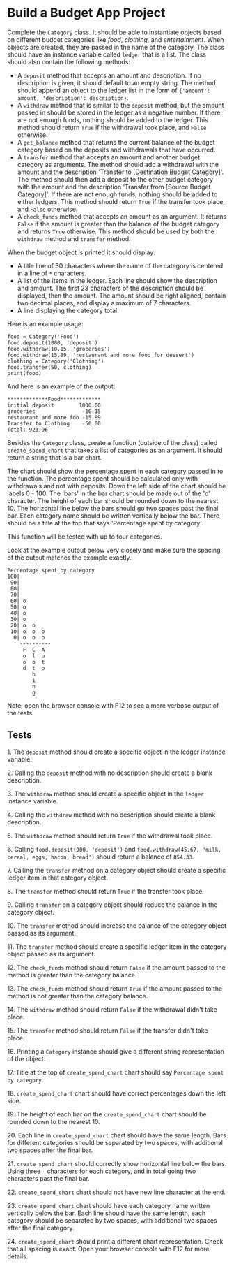 # Build a Budget App Project

Complete the `Category` class. It should be able to instantiate objects based on different budget categories like _food_, _clothing_, and _entertainment_. When objects are created, they are passed in the name of the category. The class should have an instance variable called `ledger` that is a list. The class should also contain the following methods:

- A `deposit` method that accepts an amount and description. If no description is given, it should default to an empty string. The method should append an object to the ledger list in the form of `{'amount': amount, 'description': description}`.
- A `withdraw` method that is similar to the `deposit` method, but the amount passed in should be stored in the ledger as a negative number. If there are not enough funds, nothing should be added to the ledger. This method should return `True` if the withdrawal took place, and `False` otherwise.
- A `get_balance` method that returns the current balance of the budget category based on the deposits and withdrawals that have occurred.
- A `transfer` method that accepts an amount and another budget category as arguments. The method should add a withdrawal with the amount and the description 'Transfer to \[Destination Budget Category\]'. The method should then add a deposit to the other budget category with the amount and the description 'Transfer from \[Source Budget Category\]'. If there are not enough funds, nothing should be added to either ledgers. This method should return `True` if the transfer took place, and `False` otherwise.
- A `check_funds` method that accepts an amount as an argument. It returns `False` if the amount is greater than the balance of the budget category and returns `True` otherwise. This method should be used by both the `withdraw` method and `transfer` method.

When the budget object is printed it should display:

- A title line of 30 characters where the name of the category is centered in a line of `*` characters.
- A list of the items in the ledger. Each line should show the description and amount. The first 23 characters of the description should be displayed, then the amount. The amount should be right aligned, contain two decimal places, and display a maximum of 7 characters.
- A line displaying the category total.

Here is an example usage:

```
food = Category('Food')
food.deposit(1000, 'deposit')
food.withdraw(10.15, 'groceries')
food.withdraw(15.89, 'restaurant and more food for dessert')
clothing = Category('Clothing')
food.transfer(50, clothing)
print(food)
```

And here is an example of the output:

```
*************Food*************
initial deposit        1000.00
groceries               -10.15
restaurant and more foo -15.89
Transfer to Clothing    -50.00
Total: 923.96
```

Besides the `Category` class, create a function (outside of the class) called `create_spend_chart` that takes a list of categories as an argument. It should return a string that is a bar chart.

The chart should show the percentage spent in each category passed in to the function. The percentage spent should be calculated only with withdrawals and not with deposits. Down the left side of the chart should be labels 0 - 100. The 'bars' in the bar chart should be made out of the 'o' character. The height of each bar should be rounded down to the nearest 10. The horizontal line below the bars should go two spaces past the final bar. Each category name should be written vertically below the bar. There should be a title at the top that says 'Percentage spent by category'.

This function will be tested with up to four categories.

Look at the example output below very closely and make sure the spacing of the output matches the example exactly.

```
Percentage spent by category
100|
 90|
 80|
 70|
 60| o
 50| o
 40| o
 30| o
 20| o  o
 10| o  o  o
  0| o  o  o
    ----------
     F  C  A
     o  l  u
     o  o  t
     d  t  o
        h
        i
        n
        g
```

Note: open the browser console with F12 to see a more verbose output of the tests.

## Tests

1\. The `deposit` method should create a specific object in the ledger instance variable.

2\. Calling the `deposit` method with no description should create a blank description.

3\. The `withdraw` method should create a specific object in the `ledger` instance variable.

4\. Calling the `withdraw` method with no description should create a blank description.

5\. The `withdraw` method should return `True` if the withdrawal took place.

6\. Calling `food.deposit(900, 'deposit')` and `food.withdraw(45.67, 'milk, cereal, eggs, bacon, bread')` should return a balance of `854.33`.

7\. Calling the `transfer` method on a category object should create a specific ledger item in that category object.

8\. The `transfer` method should return `True` if the transfer took place.

9\. Calling `transfer` on a category object should reduce the balance in the category object.

10\. The `transfer` method should increase the balance of the category object passed as its argument.

11\. The `transfer` method should create a specific ledger item in the category object passed as its argument.

12\. The `check_funds` method should return `False` if the amount passed to the method is greater than the category balance.

13\. The `check_funds` method should return `True` if the amount passed to the method is not greater than the category balance.

14\. The `withdraw` method should return `False` if the withdrawal didn't take place.

15\. The `transfer` method should return `False` if the transfer didn't take place.

16\. Printing a `Category` instance should give a different string representation of the object.

17\. Title at the top of `create_spend_chart` chart should say `Percentage spent by category`.

18\. `create_spend_chart` chart should have correct percentages down the left side.

19\. The height of each bar on the `create_spend_chart` chart should be rounded down to the nearest 10.

20\. Each line in `create_spend_chart` chart should have the same length. Bars for different categories should be separated by two spaces, with additional two spaces after the final bar.

21\. `create_spend_chart` should correctly show horizontal line below the bars. Using three `-` characters for each category, and in total going two characters past the final bar.

22\. `create_spend_chart` chart should not have new line character at the end.

23\. `create_spend_chart` chart should have each category name written vertically below the bar. Each line should have the same length, each category should be separated by two spaces, with additional two spaces after the final category.

24\. `create_spend_chart` should print a different chart representation. Check that all spacing is exact. Open your browser console with F12 for more details.
